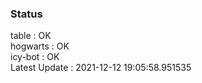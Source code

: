 ### Status


table : OK  
hogwarts : OK  
icy-bot : OK  
Latest Update : 2021-12-12 19:05:58.951535
